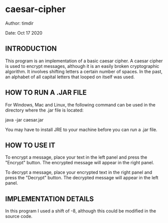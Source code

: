 # caesar-cipher

Author: timdir

Date: Oct 17 2020


## INTRODUCTION

This program is an implementation of a basic caesar cipher.  A caesar cipher is used to encrypt messages, although it is an easily broken cryptographic algorithm.  It involves shifting letters a certain number of spaces.  In the past, an alphabet of all capital letters that looped on itself was used.



## HOW TO RUN A .JAR FILE

For Windows, Mac and Linux, the following command can be used in the directory where the .jar file is located:

java -jar caesar.jar

You may have to install JRE to your machine before you can run a .jar file.



## HOW TO USE IT

To encrypt a message, place your text in the left panel and press the "Encrypt" button.  The encrypted message will appear in the right panel.  

To decrypt a message, place your encrypted text in the right panel and press the "Decrypt" button.  The decrypted message will appear in the left panel.



## IMPLEMENTATION DETAILS

In this program I used a shift of -8, although this could be modified in the source code.



